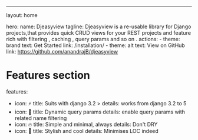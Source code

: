 ---
layout: home

hero:
  name: Djeasyview
  tagline: Djeasyview is a re-usable library for Django projects,that provides quick CRUD views for your REST projects and feature rich with filtering , caching , query params and so on .
  actions:
    - theme: brand
      text: Get Started
      link: /installation/
    - theme: alt
      text: View on GitHub
      link: https://github.com/anandrajB/djeasyview

# Features section
features:
  - icon: ⚡️
    title: Suits with django 3.2 >
    details: works from django 3.2 to 5
  - icon: 🎉
    title: Dynamic query params
    details: enable query params with related name filtering
  - icon: 🔥
    title: Simple and minimal, always
    details: Don't DRY 
  - icon: 🎀
    title: Stylish and cool
    details: Minimises LOC indeed
